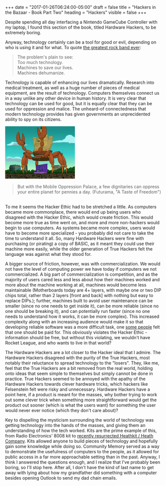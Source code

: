 +++
date = "2017-01-26T06:24:00-05:00"
draft = false
title = "Hackers in the Bazaar - Book Part Two"
heading = "Hackers"
visible = false
+++

Despite spending all day interfacing a Nintendo GameCube Controller with
my laptop, I found this section of the book, titled Hardware Hackers,
to be extremely boring. 

Anyway, technology certainly can be a tool for good or evil, depending on
who is using it and for what. To quote [the greatest rock band ever](https://en.wikipedia.org/wiki/Styx_(band)):

> The problem's plain to see:  
> Too much technology.  
> Machines to save our lives.  
> Machines dehumanize.  

Technology is capable of enhancing
our lives dramatically. Research into medical treatment, as well as a huge
number of pieces of medical equipment, are the result of technology. Computers
themselves connect us in a way unlike any other device in human history. It is
very clear that technology can be used for good, but it is equally clear
that they can be used for oppression and malice. The unheard-of connectedness
that modern technology provides has given governments an unprecidented ability
to spy on its citizens.

![Mobile Oppression Palace](imgs/mop.jpg)

 > But with the Mobile Oppression Palace, a few dignitaries can oppress your entire planet for pennies a day. (Futurama, "A Taste of Freedom")  
  
<br>
To me it seems the Hacker Ethic had to be stretched a little. 
As computers became more commonplace, there would end up being users who
disagreed with the Hacker Ethic, which would create friction. This would become
more true as time went on, and more and more non-hackers would begin to use
computers. As systems became more complex, users would have to become more
specialized - you probably did not care to take the time to understand it all.
So, many Hardware Hackers were fine with purchasing (or pirating) a copy
of BASIC, as it meant they could use their machine more easily, while the 
older generation of True Hackers felt the language was against what they stood
for. 

A bigger source of friction, however, was with commercialization.
We would not have the level of computing power we have today if computers
we not commercialized. A big part of commercialization is competition,
and as the majority of users cared less and less about how their machines
worked and more about the machine working at all, machines would become
less maintainable (Motherboards today are 4+ layers, with maybe one or two
DIP chips total, rather than 2 layers [front and back] with nothing but
easy to replace DIPs.); further, machines built to avoid user maintenance
can be smaller (since no one needs to get inside it), can be more reliable
(since no one should be breaking it), and can potentially run faster
(since no one needs to understand how it works, it can be more complex). This
increased complexity along with an increasing audience would make it so that
developing reliable software was a more difficult task, one 
[some people](https://en.wikipedia.org/wiki/Microsoft) felt that one should
be paid for. This obviously violates the Hacker Ethic - information should be
free, but without this violating, we wouldn't have Rocket League, and who
wants to live in that world?

The Hardware Hackers are a lot closer to the Hacker ideal that I admire.
The Hardware Hackers disagreed with the purity of the True Hackers, most notably
their reluctance to spread technology to the "losers". They, like me, feel that
the True Hackers are a bit removed from the real world, holding onto ideas
that seem simple to themselves but simply cannot be done in practice.
True Hackers seemed to be annoyed with the apathy of the Hardware Hackers
towards clever hardware tricks, which hackers like Felsenstein felt
were risky and unnecessary. Hardware Hackers have a point here, if a product
is meant for the masses, why bother trying to work out some clever trick
when something more straightforward would get the product out sooner
(which is what the users want) for something the user would never ever
notice (which they don't care about)?

Key to dispelling the mysticism surrounding the world of technology
was getting technology into the hands of the masses, and giving them an
understanding of how the tech worked. Kits are the prime example of this,
from Radio Electronics' 8008 kit to
[recently resurrected Heathkit / Heath Company](http://hackaday.com/2015/12/17/heathkits-triumphant-return/).
Kits allowed anyone to build pieces of technology and hopefully gain
some knowledge while doing so. 
Community Memory served as a way to demonstrate the usefulness of computers
to the people, as it allowed for public access in a far more approachable
setting than in the past. Anyway, I think I answered the questions enough, and
I realize that I've probably been boring, so I'll stop here. After all, I don't
have the kind of last name to get away with lying about how my grandfather
did something with a computer besides opening Outlook to send my dad chain
emails. 
